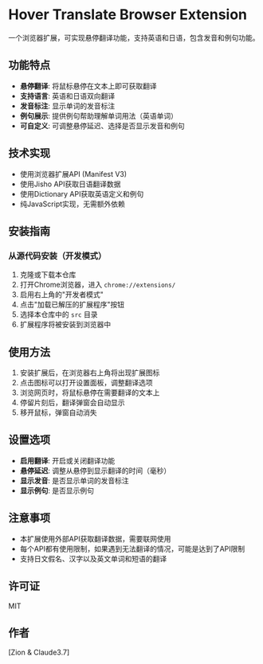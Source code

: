 # Hover Translate Browser Extension

一个浏览器扩展，可实现悬停翻译功能，支持英语和日语，包含发音和例句功能。

## 功能特点

- **悬停翻译**: 将鼠标悬停在文本上即可获取翻译
- **支持语言**: 英语和日语双向翻译
- **发音标注**: 显示单词的发音标注
- **例句展示**: 提供例句帮助理解单词用法（英语单词）
- **可自定义**: 可调整悬停延迟、选择是否显示发音和例句

## 技术实现

- 使用浏览器扩展API (Manifest V3)
- 使用Jisho API获取日语翻译数据
- 使用Dictionary API获取英语定义和例句
- 纯JavaScript实现，无需额外依赖

## 安装指南

### 从源代码安装（开发模式）

1. 克隆或下载本仓库
2. 打开Chrome浏览器，进入 `chrome://extensions/`
3. 启用右上角的"开发者模式"
4. 点击"加载已解压的扩展程序"按钮
5. 选择本仓库中的 `src` 目录
6. 扩展程序将被安装到浏览器中

## 使用方法

1. 安装扩展后，在浏览器右上角将出现扩展图标
2. 点击图标可以打开设置面板，调整翻译选项
3. 浏览网页时，将鼠标悬停在需要翻译的文本上
4. 停留片刻后，翻译弹窗会自动显示
5. 移开鼠标，弹窗自动消失

## 设置选项

- **启用翻译**: 开启或关闭翻译功能
- **悬停延迟**: 调整从悬停到显示翻译的时间（毫秒）
- **显示发音**: 是否显示单词的发音标注
- **显示例句**: 是否显示例句

## 注意事项

- 本扩展使用外部API获取翻译数据，需要联网使用
- 每个API都有使用限制，如果遇到无法翻译的情况，可能是达到了API限制
- 支持日文假名、汉字以及英文单词和短语的翻译

## 许可证

MIT

## 作者

[Zion & Claude3.7] 